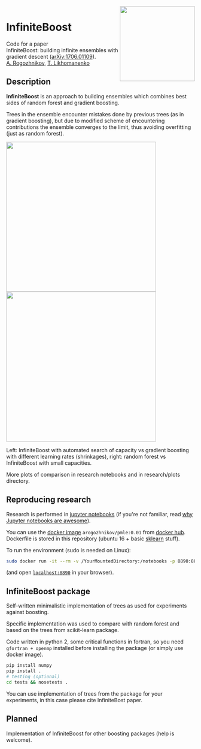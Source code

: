 <img src='https://github.com/arogozhnikov/infiniteboost/blob/master/infiniteboost.png' width=200 align=right />

# InfiniteBoost

Code for a paper  <br />
InfiniteBoost: building infinite ensembles with gradient descent ([arXiv:1706.01109](https://arxiv.org/abs/1706.01109)). <br />
[A. Rogozhnikov](https://github.com/arogozhnikov), [T. Likhomanenko](https://github.com/tlikhomanenko)

## Description

**InfiniteBoost** is an approach to building ensembles which combines best sides of random forest and gradient boosting. 

Trees in the ensemble encounter mistakes done by previous trees (as in gradient boosting), 
but due to modified scheme of encountering contributions
the ensemble converges to the limit, thus avoiding overfitting (just as random forest).

<img src='https://github.com/arogozhnikov/infiniteboost/blob/master/research/plots/rocauc_higgs.png' width=400 /><img src='https://github.com/arogozhnikov/infiniteboost/blob/master/research/plots/forest_longrun_real-sim.png' width=400 /> 

Left: InfiniteBoost with automated search of capacity vs gradient boosting with different learning rates (shrinkages), right: random forest vs InfiniteBoost with small capacities.

More plots of comparison in research notebooks and in research/plots directory.

## Reproducing research

Research is performed in [jupyter notebooks](http://jupyter.org/)
(if you're not familiar, read [why Jupyter notebooks are awesome](http://arogozhnikov.github.io/2016/09/10/jupyter-features.html)).

You can use the [docker image](https://docs.docker.com/engine/reference/commandline/images/) `arogozhnikov/pmle:0.01` from [docker hub](https://hub.docker.com/). 
Dockerfile is stored in this repository (ubuntu 16 + basic [sklearn](https://github.com/scikit-learn/scikit-learn) stuff).

To run the environment (sudo is needed on Linux):
```bash
sudo docker run -it --rm -v /YourMountedDirectory:/notebooks -p 8890:8890 arogozhnikov/pmle:0.01
```
(and open [`localhost:8890`](http://localhost:8890/) in your browser).


## InfiniteBoost package

Self-written minimalistic implementation of trees as used for experiments against boosting.

Specific implementation was used to compare with random forest and based on the trees from scikit-learn package. 

Code written in python 2, some critical functions in fortran, so you need `gfortran + openmp` installed 
before installing the package (or simply use docker image).

```bash
pip install numpy
pip install .
# testing (optional)
cd tests && nosetests .
```

You can use implementation of trees from the package for your experiments, in this case please cite InfiniteBost paper.

## Planned

Implementation of InfiniteBoost for other boosting packages (help is welcome).
